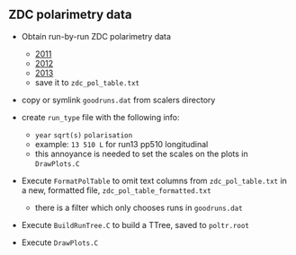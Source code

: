 ZDC polarimetry data
--------------------

* Obtain run-by-run ZDC polarimetry data
  - [2011](http://online.star.bnl.gov/scaler2011/polarimetry/asym/runs.txt)
  - [2012](http://online.star.bnl.gov/scaler2012/polarimetry/asym/runs.txt)
  - [2013](http://online.star.bnl.gov/scaler2013/polarimetry/asym/runs.txt)
  - save it to `zdc_pol_table.txt`

* copy or symlink `goodruns.dat` from scalers directory

* create `run_type` file with the following info:
  - `year` `sqrt(s)` `polarisation`
  - example: `13 510 L` for run13 pp510 longitudinal
  - this annoyance is needed to set the scales on the plots in `DrawPlots.C`

* Execute `FormatPolTable` to omit text columns from `zdc_pol_table.txt` in a new, 
  formatted file, `zdc_pol_table_formatted.txt`
  - there is a filter which only chooses runs in `goodruns.dat`

* Execute `BuildRunTree.C` to build a TTree, saved to `poltr.root`

* Execute `DrawPlots.C`
